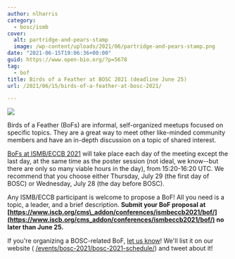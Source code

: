 ```yaml
---
author: nlharris
category:
  - bosc/ismb
cover:
  alt: partridge-and-pears-stamp
  image: /wp-content/uploads/2021/06/partridge-and-pears-stamp.png
date: "2021-06-15T19:06:36+00:00"
guid: https://www.open-bio.org/?p=5678
tag:
  - bof
title: Birds of a Feather at BOSC 2021 (deadline June 25)
url: /2021/06/15/birds-of-a-feather-at-bosc-2021/

---
```

![](/wp-content/uploads/2021/06/partridge-and-pears-stamp.png)

Birds of a Feather (BoFs) are informal, self-organized meetups focused on specific topics. They are a great way to meet other like-minded community members and have an in-depth discussion on a topic of shared interest.

[BoFs at ISMB/ECCB 2021](https://www.iscb.org/cms_addon/conferences/ismbeccb2021/bof/) will take place each day of the meeting except the last day, at the same time as the poster session (not ideal, we know--but there are only so many viable hours in the day), from 15:20-16:20 UTC. We recommend that you choose either Thursday, July 29 (the first day of BOSC) or Wednesday, July 28 (the day before BOSC).

Any ISMB/ECCB participant is welcome to propose a BoF! All you need is a topic, a leader, and a brief description. **Submit your BoF proposal at [https://www.iscb.org/cms\_addon/conferences/ismbeccb2021/bof/](https://www.iscb.org/cms_addon/conferences/ismbeccb2021/bof/) no later than June 25.**

If you're organizing a BOSC-related BoF, [let us know](mailto:obf-bosc@googlegroups.com)! We'll list it on our website ( [/events/bosc-2021/bosc-2021-schedule/](/events/bosc-2021/bosc-2021-schedule/)) and tweet about it!
